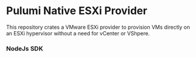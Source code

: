 # Pulumi Native ESXi Provider

This repository crates a VMware ESXi provider to provision VMs directly on an ESXi hypervisor without a need for vCenter or VShpere.

### NodeJs SDK
